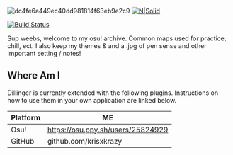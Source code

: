 ![dc4fe6a449ec40dd981814f63eb9e2c9](https://user-images.githubusercontent.com/75515498/154636339-cdc4c244-605f-4c5f-b899-1bd1bbfb3040.png)
[![N|Solid](https://cldup.com/dTxpPi9lDf.thumb.png)](https://nodesource.com/products/nsolid)

[![Build Status](https://travis-ci.org/joemccann/dillinger.svg?branch=master)](https://travis-ci.org/joemccann/dillinger)

Sup weebs, welcome to my osu! archive. Common maps used for practice, chill, ect. I also keep my themes & and a .jpg of pen sense and other important setting / notes!


## Where Am I

Dillinger is currently extended with the following plugins.
Instructions on how to use them in your own application are linked below.

| Platform | ME |
| ------ | ------ |
| Osu! | https://osu.ppy.sh/users/25824929 |
| GitHub | github.com/krisxkrazy |
